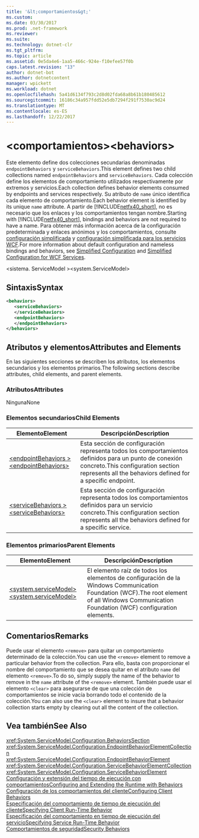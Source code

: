 ```yaml
---
title: '&lt;comportamientos&gt;'
ms.custom: 
ms.date: 03/30/2017
ms.prod: .net-framework
ms.reviewer: 
ms.suite: 
ms.technology: dotnet-clr
ms.tgt_pltfrm: 
ms.topic: article
ms.assetid: 0e5da4e6-1aa5-466c-924e-f10efee57f0b
caps.latest.revision: "13"
author: dotnet-bot
ms.author: dotnetcontent
manager: wpickett
ms.workload: dotnet
ms.openlocfilehash: 5a41d6134f793c2d8d02fda68a8b61b180485612
ms.sourcegitcommit: 16186c34a957fdd52e5db7294f291f7530ac9d24
ms.translationtype: MT
ms.contentlocale: es-ES
ms.lasthandoff: 12/22/2017
---
```

# <a name="ltbehaviorsgt"></a><span data-ttu-id="c2352-102">&lt;comportamientos&gt;</span><span class="sxs-lookup"><span data-stu-id="c2352-102">&lt;behaviors&gt;</span></span>
<span data-ttu-id="c2352-103">Este elemento define dos colecciones secundarias denominadas `endpointBehaviors` y `serviceBehaviors`.</span><span class="sxs-lookup"><span data-stu-id="c2352-103">This element defines two child collections named `endpointBehaviors` and `serviceBehaviors`.</span></span>  <span data-ttu-id="c2352-104">Cada colección define los elementos de comportamiento utilizados respectivamente por extremos y servicios.</span><span class="sxs-lookup"><span data-stu-id="c2352-104">Each collection defines behavior elements consumed by endpoints and services respectively.</span></span> <span data-ttu-id="c2352-105">Su atributo de `name` único identifica cada elemento de comportamiento.</span><span class="sxs-lookup"><span data-stu-id="c2352-105">Each behavior element is identified by its unique `name` attribute.</span></span> <span data-ttu-id="c2352-106">A partir de [!INCLUDE[netfx40_short](../../../../../includes/netfx40-short-md.md)], no es necesario que los enlaces y los comportamientos tengan nombre.</span><span class="sxs-lookup"><span data-stu-id="c2352-106">Starting with [!INCLUDE[netfx40_short](../../../../../includes/netfx40-short-md.md)], bindings and behaviors are not required to have a name.</span></span> <span data-ttu-id="c2352-107">Para obtener más información acerca de la configuración predeterminada y enlaces anónimos y los comportamientos, consulte [configuración simplificada](../../../../../docs/framework/wcf/simplified-configuration.md) y [configuración simplificada para los servicios WCF](../../../../../docs/framework/wcf/samples/simplified-configuration-for-wcf-services.md).</span><span class="sxs-lookup"><span data-stu-id="c2352-107">For more information about default configuration and nameless bindings and behaviors, see [Simplified Configuration](../../../../../docs/framework/wcf/simplified-configuration.md) and [Simplified Configuration for WCF Services](../../../../../docs/framework/wcf/samples/simplified-configuration-for-wcf-services.md).</span></span>  
  
 <span data-ttu-id="c2352-108">\<sistema. ServiceModel ></span><span class="sxs-lookup"><span data-stu-id="c2352-108">\<system.ServiceModel></span></span>  
  
## <a name="syntax"></a><span data-ttu-id="c2352-109">Sintaxis</span><span class="sxs-lookup"><span data-stu-id="c2352-109">Syntax</span></span>  
  
```xml  
<behaviors>  
   <serviceBehaviors>  
   </serviceBehaviors>  
   <endpointBehaviors>  
   </endpointBehaviors>  
</behaviors>  
```  
  
## <a name="attributes-and-elements"></a><span data-ttu-id="c2352-110">Atributos y elementos</span><span class="sxs-lookup"><span data-stu-id="c2352-110">Attributes and Elements</span></span>  
 <span data-ttu-id="c2352-111">En las siguientes secciones se describen los atributos, los elementos secundarios y los elementos primarios.</span><span class="sxs-lookup"><span data-stu-id="c2352-111">The following sections describe attributes, child elements, and parent elements.</span></span>  
  
### <a name="attributes"></a><span data-ttu-id="c2352-112">Atributos</span><span class="sxs-lookup"><span data-stu-id="c2352-112">Attributes</span></span>  
 <span data-ttu-id="c2352-113">Ninguna</span><span class="sxs-lookup"><span data-stu-id="c2352-113">None</span></span>  
  
### <a name="child-elements"></a><span data-ttu-id="c2352-114">Elementos secundarios</span><span class="sxs-lookup"><span data-stu-id="c2352-114">Child Elements</span></span>  
  
|<span data-ttu-id="c2352-115">Elemento</span><span class="sxs-lookup"><span data-stu-id="c2352-115">Element</span></span>|<span data-ttu-id="c2352-116">Descripción</span><span class="sxs-lookup"><span data-stu-id="c2352-116">Description</span></span>|  
|-------------|-----------------|  
|[<span data-ttu-id="c2352-117">\<endpointBehaviors ></span><span class="sxs-lookup"><span data-stu-id="c2352-117">\<endpointBehaviors></span></span>](../../../../../docs/framework/configure-apps/file-schema/wcf/endpointbehaviors.md)|<span data-ttu-id="c2352-118">Esta sección de configuración representa todos los comportamientos definidos para un punto de conexión concreto.</span><span class="sxs-lookup"><span data-stu-id="c2352-118">This configuration section represents all the behaviors defined for a specific endpoint.</span></span>|  
|[<span data-ttu-id="c2352-119">\<serviceBehaviors ></span><span class="sxs-lookup"><span data-stu-id="c2352-119">\<serviceBehaviors></span></span>](../../../../../docs/framework/configure-apps/file-schema/wcf/servicebehaviors.md)|<span data-ttu-id="c2352-120">Esta sección de configuración representa todos los comportamientos definidos para un servicio concreto.</span><span class="sxs-lookup"><span data-stu-id="c2352-120">This configuration section represents all the behaviors defined for a specific service.</span></span>|  
  
### <a name="parent-elements"></a><span data-ttu-id="c2352-121">Elementos primarios</span><span class="sxs-lookup"><span data-stu-id="c2352-121">Parent Elements</span></span>  
  
|<span data-ttu-id="c2352-122">Elemento</span><span class="sxs-lookup"><span data-stu-id="c2352-122">Element</span></span>|<span data-ttu-id="c2352-123">Descripción</span><span class="sxs-lookup"><span data-stu-id="c2352-123">Description</span></span>|  
|-------------|-----------------|  
|[<span data-ttu-id="c2352-124">\<system.serviceModel></span><span class="sxs-lookup"><span data-stu-id="c2352-124">\<system.serviceModel></span></span>](../../../../../docs/framework/configure-apps/file-schema/wcf/system-servicemodel.md)|<span data-ttu-id="c2352-125">El elemento raíz de todos los elementos de configuración de la Windows Communication Foundation (WCF).</span><span class="sxs-lookup"><span data-stu-id="c2352-125">The root element of all Windows Communication Foundation (WCF) configuration elements.</span></span>|  
  
## <a name="remarks"></a><span data-ttu-id="c2352-126">Comentarios</span><span class="sxs-lookup"><span data-stu-id="c2352-126">Remarks</span></span>  
 <span data-ttu-id="c2352-127">Puede usar el elemento `<remove>` para quitar un comportamiento determinado de la colección.</span><span class="sxs-lookup"><span data-stu-id="c2352-127">You can use the `<remove>` element to remove a particular behavior from the collection.</span></span> <span data-ttu-id="c2352-128">Para ello, basta con proporcionar el nombre del comportamiento que se desea quitar en el atributo `name` del elemento `<remove>`.</span><span class="sxs-lookup"><span data-stu-id="c2352-128">To do so, simply supply the name of the behavior to remove in the `name` attribute of the `<remove>` element.</span></span>  <span data-ttu-id="c2352-129">También puede usar el elemento `<clear>` para asegurarse de que una colección de comportamientos se inicie vacía borrando todo el contenido de la colección.</span><span class="sxs-lookup"><span data-stu-id="c2352-129">You can also use the `<clear>` element to insure that a behavior collection starts empty by clearing out all the content of the collection.</span></span>  
  
## <a name="see-also"></a><span data-ttu-id="c2352-130">Vea también</span><span class="sxs-lookup"><span data-stu-id="c2352-130">See Also</span></span>  
 <xref:System.ServiceModel.Configuration.BehaviorsSection>  
 <xref:System.ServiceModel.Configuration.EndpointBehaviorElementCollection>  
 <xref:System.ServiceModel.Configuration.EndpointBehaviorElement>  
 <xref:System.ServiceModel.Configuration.ServiceBehaviorElementCollection>  
 <xref:System.ServiceModel.Configuration.ServiceBehaviorElement>  
 [<span data-ttu-id="c2352-131">Configuración y extensión del tiempo de ejecución con comportamientos</span><span class="sxs-lookup"><span data-stu-id="c2352-131">Configuring and Extending the Runtime with Behaviors</span></span>](../../../../../docs/framework/wcf/extending/configuring-and-extending-the-runtime-with-behaviors.md)  
 [<span data-ttu-id="c2352-132">Configuración de los comportamientos del cliente</span><span class="sxs-lookup"><span data-stu-id="c2352-132">Configuring Client Behaviors</span></span>](../../../../../docs/framework/wcf/configuring-client-behaviors.md)  
 [<span data-ttu-id="c2352-133">Especificación del comportamiento de tiempo de ejecución del cliente</span><span class="sxs-lookup"><span data-stu-id="c2352-133">Specifying Client Run-Time Behavior</span></span>](../../../../../docs/framework/wcf/specifying-client-run-time-behavior.md)  
 [<span data-ttu-id="c2352-134">Especificación del comportamiento en tiempo de ejecución del servicio</span><span class="sxs-lookup"><span data-stu-id="c2352-134">Specifying Service Run-Time Behavior</span></span>](../../../../../docs/framework/wcf/specifying-service-run-time-behavior.md)  
 [<span data-ttu-id="c2352-135">Comportamientos de seguridad</span><span class="sxs-lookup"><span data-stu-id="c2352-135">Security Behaviors</span></span>](../../../../../docs/framework/wcf/feature-details/security-behaviors-in-wcf.md)
